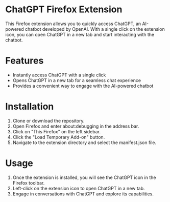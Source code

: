 # ChatGPT Firefox Extension

This Firefox extension allows you to quickly access ChatGPT, an AI-powered chatbot developed by OpenAI. With a single click on the extension icon, you can open ChatGPT in a new tab and start interacting with the chatbot.

# Features
- Instantly access ChatGPT with a single click
- Opens ChatGPT in a new tab for a seamless chat experience
- Provides a convenient way to engage with the AI-powered chatbot

# Installation
1. Clone or download the repository.
2. Open Firefox and enter about:debugging in the address bar.
3. Click on "This Firefox" on the left sidebar.
4. Click the "Load Temporary Add-on" button.
5. Navigate to the extension directory and select the manifest.json file.

# Usage
1. Once the extension is installed, you will see the ChatGPT icon in the Firefox toolbar.
2. Left-click on the extension icon to open ChatGPT in a new tab.
3. Engage in conversations with ChatGPT and explore its capabilities.
